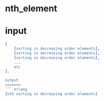 # nth_element

input
=======
``` erlang
[
    [sorting in decreasing order elements],
    [sorting in decreasing order elements],
    [sorting in decreasing order elements],
    ...
    etc
].

output
=======
``` erlang
[nth sorting in decreasing order elements]
